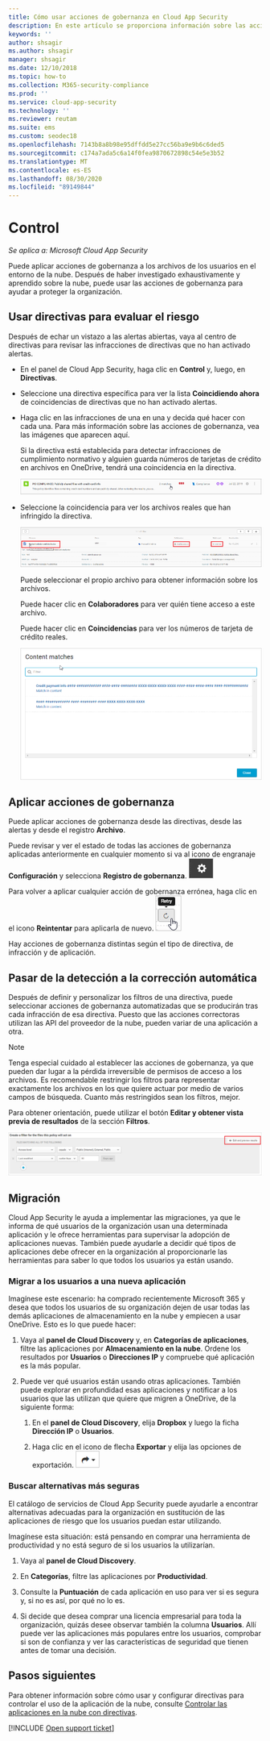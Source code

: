 ```yaml
---
title: Cómo usar acciones de gobernanza en Cloud App Security
description: En este artículo se proporciona información sobre las acciones de gobernanza que se pueden realizar en Cloud App Security para controlar el uso de aplicaciones en la nube de la organización.
keywords: ''
author: shsagir
ms.author: shsagir
manager: shsagir
ms.date: 12/10/2018
ms.topic: how-to
ms.collection: M365-security-compliance
ms.prod: ''
ms.service: cloud-app-security
ms.technology: ''
ms.reviewer: reutam
ms.suite: ems
ms.custom: seodec18
ms.openlocfilehash: 7143b8a8b98e95dffdd5e27cc56ba9e9b6c6ded5
ms.sourcegitcommit: c174a7ada5c6a14f0fea9870672898c54e5e3b52
ms.translationtype: MT
ms.contentlocale: es-ES
ms.lasthandoff: 08/30/2020
ms.locfileid: "89149844"
---
```

# <a name="control"></a>Control

*Se aplica a: Microsoft Cloud App Security*

Puede aplicar acciones de gobernanza a los archivos de los usuarios en el entorno de la nube. Después de haber investigado exhaustivamente y aprendido sobre la nube, puede usar las acciones de gobernanza para ayudar a proteger la organización.

## <a name="use-policies-to-assess-risk"></a>Usar directivas para evaluar el riesgo

Después de echar un vistazo a las alertas abiertas, vaya al centro de directivas para revisar las infracciones de directivas que no han activado alertas.

- En el panel de Cloud App Security, haga clic en **Control** y, luego, en **Directivas**.

- Seleccione una directiva específica para ver la lista **Coincidiendo ahora** de coincidencias de directivas que no han activado alertas.

- Haga clic en las infracciones de una en una y decida qué hacer con cada una. Para más información sobre las acciones de gobernanza, vea las imágenes que aparecen aquí.

    Si la directiva está establecida para detectar infracciones de cumplimiento normativo y alguien guarda números de tarjetas de crédito en archivos en OneDrive, tendrá una coincidencia en la directiva.

    ![Coincidencias de PCI](media/pci-matches.png "coincidencias de PCI")

- Seleccione la coincidencia para ver los archivos reales que han infringido la directiva.

    ![Coincidencias de contenido de PCI](media/pci-content-matches.png "coincidencias de contenido de PCI")

    Puede seleccionar el propio archivo para obtener información sobre los archivos.

    Puede hacer clic en **Colaboradores** para ver quién tiene acceso a este archivo.

    Puede hacer clic en **Coincidencias** para ver los números de tarjeta de crédito reales.

    ![El contenido coincide con los números de la tarjeta de crédito](media/content-matches-ccn.png "el contenido coincide con los números de la tarjeta de crédito")

## <a name="apply-governance-actions"></a>Aplicar acciones de gobernanza

Puede aplicar acciones de gobernanza desde las directivas, desde las alertas y desde el registro **Archivo**.

Puede revisar y ver el estado de todas las acciones de gobernanza aplicadas anteriormente en cualquier momento si va al icono de engranaje **Configuración** y selecciona **Registro de gobernanza**. ![icono de configuración](media/settings-icon.png "icono de configuración")

Para volver a aplicar cualquier acción de gobernanza errónea, haga clic en el icono **Reintentar** para aplicarla de nuevo. ![Icono reintentar](media/retry-icon.png "icono de reintento")

Hay acciones de gobernanza distintas según el tipo de directiva, de infracción y de aplicación.

## <a name="move-from-detection-to-automatic-remediation"></a>Pasar de la detección a la corrección automática

Después de definir y personalizar los filtros de una directiva, puede seleccionar acciones de gobernanza automatizadas que se producirán tras cada infracción de esa directiva.
Puesto que las acciones correctoras utilizan las API del proveedor de la nube, pueden variar de una aplicación a otra.

> [!NOTE]
> Tenga especial cuidado al establecer las acciones de gobernanza, ya que pueden dar lugar a la pérdida irreversible de permisos de acceso a los archivos.
> Es recomendable restringir los filtros para representar exactamente los archivos en los que quiere actuar por medio de varios campos de búsqueda. Cuanto más restringidos sean los filtros, mejor.
>
> Para obtener orientación, puede utilizar el botón **Editar y obtener vista previa de resultados** de la sección **Filtros**.

![Editar la directiva de archivo y obtener una vista previa de resultados](media/file-policy-edit-and-preview-results.png "editar la directiva de archivo y obtener una vista previa de resultados")

## <a name="migration"></a>Migración

Cloud App Security le ayuda a implementar las migraciones, ya que le informa de qué usuarios de la organización usan una determinada aplicación y le ofrece herramientas para supervisar la adopción de aplicaciones nuevas. También puede ayudarle a decidir qué tipos de aplicaciones debe ofrecer en la organización al proporcionarle las herramientas para saber lo que todos los usuarios ya están usando.

### <a name="migrate-your-users-to-a-new-app"></a>Migrar a los usuarios a una nueva aplicación

Imagínese este escenario: ha comprado recientemente Microsoft 365 y desea que todos los usuarios de su organización dejen de usar todas las demás aplicaciones de almacenamiento en la nube y empiecen a usar OneDrive. Esto es lo que puede hacer:

1. Vaya al **panel de Cloud Discovery** y, en **Categorías de aplicaciones**, filtre las aplicaciones por **Almacenamiento en la nube**. Ordene los resultados por **Usuarios** o **Direcciones IP** y compruebe qué aplicación es la más popular.

2. Puede ver qué usuarios están usando otras aplicaciones. También puede explorar en profundidad esas aplicaciones y notificar a los usuarios que las utilizan que quiere que migren a OneDrive, de la siguiente forma:

    1. En el **panel de Cloud Discovery**, elija **Dropbox** y luego la ficha **Dirección IP** o **Usuarios**.

    2. Haga clic en el icono de flecha **Exportar** y elija las opciones de exportación. ![Icono de flecha](media/arrow-icon.png "Icono de flecha")

### <a name="find-more-secure-alternatives"></a>Buscar alternativas más seguras

El catálogo de servicios de Cloud App Security puede ayudarle a encontrar alternativas adecuadas para la organización en sustitución de las aplicaciones de riesgo que los usuarios puedan estar utilizando.

Imagínese esta situación: está pensando en comprar una herramienta de productividad y no está seguro de si los usuarios la utilizarían.

1. Vaya al **panel de Cloud Discovery**.

2. En **Categorías**, filtre las aplicaciones por **Productividad**.

3. Consulte la **Puntuación** de cada aplicación en uso para ver si es segura y, si no es así, por qué no lo es.

4. Si decide que desea comprar una licencia empresarial para toda la organización, quizás desee observar también la columna **Usuarios**. Allí puede ver las aplicaciones más populares entre los usuarios, comprobar si son de confianza y ver las características de seguridad que tienen antes de tomar una decisión.

## <a name="next-steps"></a>Pasos siguientes

Para obtener información sobre cómo usar y configurar directivas para controlar el uso de la aplicación de la nube, consulte [Controlar las aplicaciones en la nube con directivas](control-cloud-apps-with-policies.md).

[!INCLUDE [Open support ticket](includes/support.md)]
